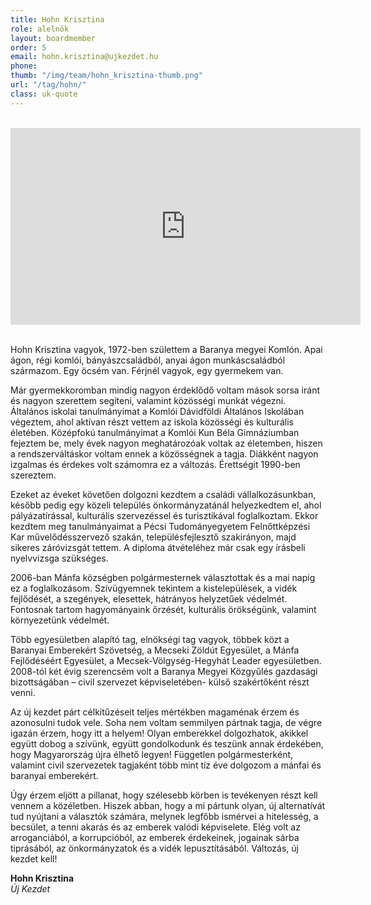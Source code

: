 ```yaml
---
title: Hohn Krisztina
role: alelnök
layout: boardmember
order: 5
email: hohn.krisztina@ujkezdet.hu
phone:
thumb: "/img/team/hohn_krisztina-thumb.png"
url: "/tag/hohn/"
class: uk-quote
---
```


<br>
<div class="text-center"><iframe width="560" height="315" src="https://www.youtube.com/embed/Wxo3quAdlYw" frameborder="0" allowfullscreen></iframe></div>
<br>

Hohn Krisztina vagyok, 1972-ben születtem a Baranya megyei Komlón. Apai ágon, régi komlói, bányászcsaládból, anyai ágon munkáscsaládból származom. Egy öcsém van. Férjnél vagyok, egy gyermekem van.

Már gyermekkoromban mindig nagyon érdeklődő voltam mások sorsa iránt és nagyon szerettem segíteni, valamint közösségi munkát végezni. Általános iskolai tanulmányimat a Komlói Dávidföldi Általános Iskolában végeztem, ahol aktívan részt vettem az iskola közösségi és kulturális életében. Középfokú tanulmányimat a Komlói Kun Béla Gimnáziumban fejeztem be, mely évek nagyon meghatározóak voltak az életemben, hiszen a rendszerváltáskor voltam ennek a közösségnek a tagja. Diákként nagyon izgalmas és érdekes volt számomra ez a változás. Érettségit 1990-ben szereztem.

Ezeket az éveket követően dolgozni kezdtem a családi vállalkozásunkban, később pedig egy közeli település önkormányzatánál helyezkedtem el, ahol pályázatírással, kulturális szervezéssel és turisztikával foglalkoztam. Ekkor kezdtem meg tanulmányaimat a Pécsi Tudományegyetem Felnőttképzési Kar művelődésszervező szakán, településfejlesztő szakirányon, majd sikeres záróvizsgát tettem. A diploma átvételéhez már csak egy írásbeli nyelvvizsga szükséges.

2006-ban Mánfa községben polgármesternek választottak és a mai napig ez a foglalkozásom. Szívügyemnek tekintem a kistelepülések, a vidék fejlődését, a szegények, elesettek, hátrányos helyzetűek védelmét. Fontosnak tartom hagyományaink őrzését, kulturális örökségünk, valamint környezetünk védelmét.

Több egyesületben alapító tag, elnökségi tag vagyok, többek közt a Baranyai Emberekért Szövetség, a Mecseki Zöldút Egyesület, a Mánfa Fejlődéséért Egyesület, a Mecsek-Völgység-Hegyhát Leader egyesületben. 2008-tól két évig szerencsém volt a Baranya Megyei Közgyűlés gazdasági bizottságában – civil szervezet képviseletében- külső szakértőként részt venni.

Az új kezdet párt célkitűzéseit teljes mértékben magaménak érzem és azonosulni tudok vele. Soha nem voltam semmilyen pártnak tagja, de végre igazán érzem, hogy itt a helyem! Olyan emberekkel dolgozhatok, akikkel együtt dobog a szívünk, együtt gondolkodunk és teszünk annak érdekében, hogy Magyarország újra élhető legyen! Független polgármesterként, valamint civil szervezetek tagjaként több mint tíz éve dolgozom a mánfai és baranyai emberekért.

Úgy érzem eljött a pillanat, hogy szélesebb körben is tevékenyen részt kell vennem a közéletben. Hiszek abban, hogy a mi pártunk olyan, új alternatívát tud nyújtani a választók számára, melynek legfőbb ismérvei a hitelesség, a becsület, a tenni akarás és az emberek valódi képviselete. Elég volt az arroganciából, a korrupcióból, az emberek érdekeinek, jogainak sárba tiprásából, az önkormányzatok és a vidék lepusztításából. Változás, új kezdet kell!

**Hohn Krisztina**
<br>*Új Kezdet*